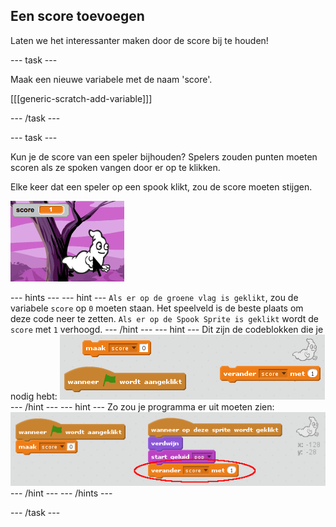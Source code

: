 ## Een score toevoegen

Laten we het interessanter maken door de score bij te houden!

--- task ---

Maak een nieuwe variabele met de naam 'score'.

[[[generic-scratch-add-variable]]]

--- /task ---

--- task ---

Kun je de score van een speler bijhouden? Spelers zouden punten moeten scoren als ze spoken vangen door er op te klikken.

Elke keer dat een speler op een spook klikt, zou de score moeten stijgen.

![Score ophogen](images/ghost-score-test.png)

--- hints --- --- hint --- `Als er op de groene vlag is geklikt`, zou de variabele `score` op `0` moeten staan. Het speelveld is de beste plaats om deze code neer te zetten. `Als er op de Spook Sprite is geklikt` wordt de `score` met `1` verhoogd. --- /hint --- --- hint --- Dit zijn de codeblokken die je nodig hebt: ![screenshot](images/ghost-score-blocks.png) --- /hint --- --- hint --- Zo zou je programma er uit moeten zien: ![screenshot](images/ghost-score-code.png) --- /hint --- --- /hints ---

--- /task ---
